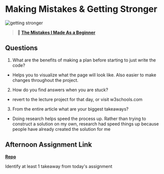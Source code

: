 # Making Mistakes & Getting Stronger

![getting stronger](https://bcw.blob.core.windows.net/public/img/lesson-images/js-bootcamp-logo.jpg)

> **📖 [The Mistakes I Made As a Beginner](https://codeworksacademy.com/fs-student-guide/resources/wk2/06-Coding-Mistakes)**

## Questions

1. What are the benefits of making a plan before starting to just write the code?

- Helps you to visualize what the page will look like. Also easier to make changes throughout the project.

2. How do you find answers when you are stuck?

- revert to the lecture project for that day, or visit w3schools.com

3. From the entire article what are your biggest takeaways?

- Doing research helps speed the process up. Rather than trying to construct a solution on my own, research had speed things up because people have already created the solution for me

## Afternoon Assignment Link

**[Repo](https://github.com/ZachCoop/Thursday-lab-boss-monster)**

Identify at least 1 takeaway from today's assignment
